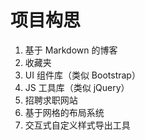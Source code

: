 项目构思
=======

1. 基于 Markdown 的博客
2. 收藏夹
3. UI 组件库（类似 Bootstrap）
4. JS 工具库（类似 jQuery）
5. 招聘求职网站
6. 基于网格的布局系统
7. 交互式自定义样式导出工具